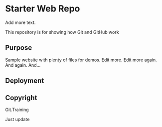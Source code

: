 # Starter Web Repo

Add more text.


This repository is for showing how Git and GitHub work

## Purpose

Sample website with plenty of files for demos. Edit more. Edit more again. And again. And...

## Deployment

## Copyright

Git.Training

Just update